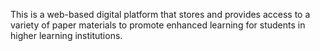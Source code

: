 This is a web-based digital platform that stores and provides access to a variety of paper materials to promote enhanced learning for students in higher learning institutions.